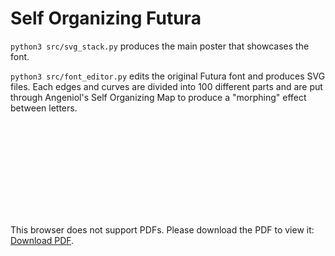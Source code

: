 # Self Organizing Futura

`python3 src/svg_stack.py` produces the main poster that showcases the font.

`python3 src/font_editor.py` edits the original Futura font and produces SVG files. Each edges and curves are divided into 100 different parts and are put through Angeniol's Self Organizing Map to produce a "morphing" effect between letters.

<object data="https://github.com/johnlime/SelfOrganizingFutura/blob/master/edited_fonts/output.pdf" type="application/pdf" width="700px" height="700px">
    <embed src="https://github.com/johnlime/SelfOrganizingFutura/blob/master/edited_fonts/output.pdf">
        <p>This browser does not support PDFs. Please download the PDF to view it: <a href="https://github.com/johnlime/SelfOrganizingFutura/blob/master/edited_fonts/output.pdf">Download PDF</a>.</p>
    </embed>
</object>
